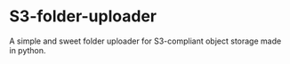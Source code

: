 # S3-folder-uploader
A simple and sweet folder uploader for S3-compliant object storage made in python.
